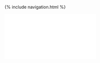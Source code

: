 {% include navigation.html %}

                                                                                                                             
<iframe frameborder=“0” width=“100%” height=“500px” src=“https://replit.com/@NatalieBeckwith/DataStructuresProject?embed=true"></iframe>
